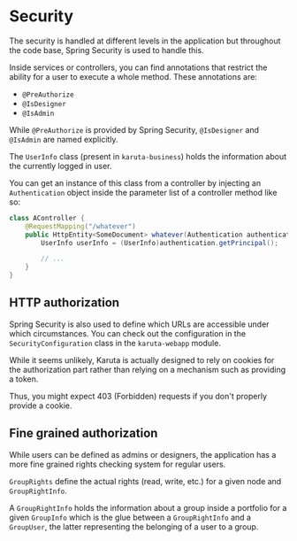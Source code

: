 # Security

The security is handled at different levels in the application but
throughout the code base, Spring Security is used to handle this.

Inside services or controllers, you can find annotations that
restrict the ability for a user to execute a whole method. These
annotations are:

* `@PreAuthorize`
* `@IsDesigner`
* `@IsAdmin`

While `@PreAuthorize` is provided by Spring Security, `@IsDesigner`
and `@IsAdmin` are named explicitly.

The `UserInfo` class (present in `karuta-business`) holds the information
about the currently logged in user.

You can get an instance of this class from a controller by injecting an
`Authentication` object inside the parameter list of a controller method
like so:

~~~java
class AController {
    @RequestMapping("/whatever")
    public HttpEntity<SomeDocument> whatever(Authentication authentication) {
        UserInfo userInfo = (UserInfo)authentication.getPrincipal();

        // ...
    }
}
~~~

## HTTP authorization

Spring Security is also used to define which URLs are accessible under
which circumstances. You can check out the configuration in the
`SecurityConfiguration` class in the `karuta-webapp` module.

While it seems unlikely, Karuta is actually designed to rely on cookies
for the authorization part rather than relying on a mechanism such as
providing a token.

Thus, you might expect 403 (Forbidden) requests if you don't properly
provide a cookie.

## Fine grained authorization

While users can be defined as admins or designers, the application has a
more fine grained rights checking system for regular users.

`GroupRights` define the actual rights (read, write, etc.) for a given
node and `GroupRightInfo`.

A `GroupRightInfo` holds the information about a group inside a portfolio
for a given `GroupInfo` which is the glue between a `GroupRightInfo` and
a `GroupUser`, the latter representing the belonging of a user to a group.
